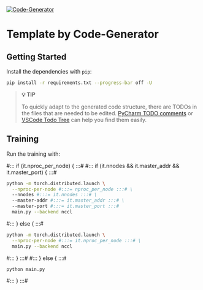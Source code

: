 [![Code-Generator](https://badgen.net/badge/Template%20by/Code-Generator/ee4c2c?labelColor=eaa700)](https://github.com/pytorch-ignite/code-generator)

# Template by Code-Generator

## Getting Started

Install the dependencies with `pip`:

```sh
pip install -r requirements.txt --progress-bar off -U
```

> **💡 TIP**
>
> To quickly adapt to the generated code structure, there are TODOs in the files that are needed to be edited.
> [PyCharm TODO comments](https://www.jetbrains.com/help/pycharm/using-todo.html) or
> [VSCode Todo Tree](https://marketplace.visualstudio.com/items?itemName=Gruntfuggly.todo-tree)
> can help you find them easily.

## Training

Run the training with:

#::: if (it.nproc_per_node) { :::#
#::: if (it.nnodes && it.master_addr && it.master_port) { :::#

```sh
python -m torch.distributed.launch \
  --nproc-per-node #:::= nproc_per_node :::# \
  --nnodes #:::= it.nnodes :::# \
  --master-addr #:::= it.master_addr :::# \
  --master-port #:::= it.master_port :::#
  main.py --backend nccl
```

#::: } else { :::#

```sh
python -m torch.distributed.launch \
  --nproc-per-node #:::= it.nproc_per_node :::# \
  main.py --backend nccl
```

#::: } :::#
#::: } else { :::#

```sh
python main.py
```

#::: } :::#
